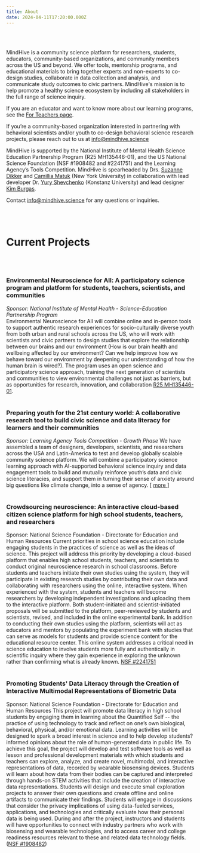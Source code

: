 ```yaml
---
title: About
date: 2024-04-11T17:20:00.000Z
---
```

<br>
<br>

MindHive is a community science platform for researchers, students, educators, community-based organizations, and community members across the US and beyond. We offer tools, mentorship programs, and educational materials to bring together experts and non-experts to co-design studies, collaborate in data collection and analysis, and communicate study outcomes to civic partners. MindHive's mission is to help promote a healthy science ecosystem by including all stakeholders in the full range of science inquiry.

If you are an educator and want to know more about our learning programs, see the <a href="/teachers">For Teachers page</a>.

If you’re a community-based organization interested in partnering with behavioral scientists and/or youth to co-design behavioral science research projects, please reach out to us at [info@mindhive.science](mailto:info@mindhive.science)

MindHive is supported by the National Institute of Mental Health Science Education Partnership Program (R25 MH135446-01), and the US National Science Foundation (NSF #1908482 and #2241751) and the Learning Agency’s Tools Competition. MindHive is spearheaded by Drs. <a target="_blank" href="https://www.suzannedikker.net/">Suzanne Dikker</a> and <a target="_blank" href="https://steinhardt.nyu.edu/people/camillia-matuk">Camillia Matuk</a> (New York University) in collaboration with lead developer Dr. <a target="_blank" href="https://iscience.uni-konstanz.de/team/yury-shevchenko/">Yury Shevchenko</a> (Konstanz University) and lead designer <a target="_blank" href="https://www.linkedin.com/in/kimburgas">Kim Burgas</a>.

Contact [info@mindhive.science](mailto:info@mindhive.science) for any questions or inquiries.

<br>
<br>

# Current Projects
<br>
<br>

### **Environmental Neuroscience for All: A participatory science program and platform for students, teachers, scientists, and communities**

*Sponsor: National Institute of Mental Health - Science-Education Partnership Program*<br>
Environmental Neuroscience for All will combine online and in-person tools to support authentic research experiences for socio-culturally diverse youth from both urban and rural schools across the US, who will work with scientists and civic partners to design studies that explore the relationship between our brains and our environment (How is our brain health and wellbeing affected by our environment? Can we help improve how we behave toward our environment by deepening our understanding of how the human brain is wired?). The program uses an open science and participatory science approach, training the next generation of scientists and communities to view environmental challenges not just as barriers, but as opportunities for research, innovation, and collaboration <a target="_blank" href="https://reporter.nih.gov/search/SN29ZULFFUSU5OR1aFTQiw/project-details/10665300">R25 MH135446-01</a>.
<br>
<br>

### **Preparing youth for the 21st century world: A collaborative research tool to build civic science and data literacy for learners and their communities**

*Sponsor: Learning Agency Tools Competition - Growth Phase*
We have assembled a team of designers, developers, scientists, and researchers across the USA and Latin-America to test and develop globally scalable community science platform. We will combine a participatory science learning approach with AI-supported behavioral science inquiry and data engagement tools to build and mutually reinforce youth’s data and civic science literacies, and support them in turning their sense of anxiety around big questions like climate change, into a sense of agency. [ <a target="_blank" href="https://tools-competition.org/winner/mindhive/"> more </a>]
<br>
<br>

### **Crowdsourcing neuroscience: An interactive cloud-based citizen science platform for high school students, teachers, and researchers**

Sponsor: National Science Foundation - Directorate for Education and Human Resources
Current priorities in school science education include engaging students in the practices of science as well as the ideas of science. This project will address this priority by developing a cloud-based platform that enables high school students, teachers, and scientists to conduct original neuroscience research in school classrooms. Before students and teachers initiate their own studies using the system, they will participate in existing research studies by contributing their own data and collaborating with researchers using the online, interactive system. When experienced with the system, students and teachers will become researchers by developing independent investigations and uploading them to the interactive platform. Both student-initiated and scientist-initiated proposals will be submitted to the platform, peer-reviewed by students and scientists, revised, and included in the online experimental bank. In addition to conducting their own studies using the platform, scientists will act as educators and mentors by populating the experiment bank with studies that can serve as models for students and provide science content for the educational resource center. This online system addresses a critical need in science education to involve students more fully and authentically in scientific inquiry where they gain experience in exploring the unknown rather than confirming what is already known. <a target="_blank" href="https://www.nsf.gov/awardsearch/showAward?AWD_ID=1908482&HistoricalAwards=false">NSF #2241751</a>
<br>
<br>

### **Promoting Students' Data Literacy through the Creation of Interactive Multimodal Representations of Biometric Data**

Sponsor: National Science Foundation - Directorate for Education and Human Resources
This project will promote data literacy in high school students by engaging them in learning about the Quantified Self -- the practice of using technology to track and reflect on one’s own biological, behavioral, physical, and/or emotional data. Learning activities will be designed to spark a broad interest in science and to help develop students? informed opinions about the role of human-generated data in public life. To achieve this goal, the project will develop and test software tools as well as lesson and professional development materials with which students and teachers can explore, analyze, and create novel, multimodal, and interactive representations of data, recorded by wearable biosensing devices. Students will learn about how data from their bodies can be captured and interpreted through hands-on STEM activities that include the creation of interactive data representations. Students will design and execute small exploration projects to answer their own questions and create offline and online artifacts to communicate their findings. Students will engage in discussions that consider the privacy implications of using data-fueled services, applications, and technologies and critically evaluate how their personal data is being used. During and after the project, instructors and students will have opportunities to connect with industry partners who work with biosensing and wearable technologies, and to access career and college readiness resources relevant to these and related data technology fields. (<a target="_blank" href="https://www.nsf.gov/awardsearch/showAward?AWD_ID=2241751&HistoricalAwards=false">NSF #1908482</a>)
<br>
<br>